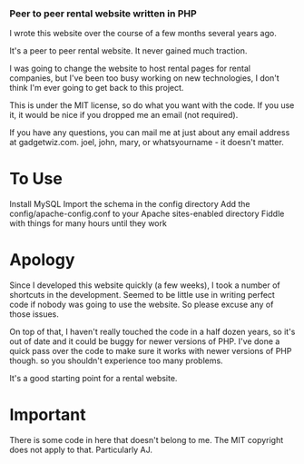 ### Peer to peer rental website written in PHP

I wrote this website over the course of a few months several years ago.

It's a peer to peer rental website. It never gained much traction.

I was going to change the website to host rental pages for rental companies, but I've been too busy working on new technologies, I don't think I'm ever going to get back to this project.

This is under the MIT license, so do what you want with the code. If you use it, it would be nice if you dropped me an email (not required).

If you have any questions, you can mail me at just about any email address at gadgetwiz.com. joel, john, mary, or whatsyourname - it doesn't matter.

# To Use
Install MySQL
Import the schema in the config directory
Add the config/apache-config.conf to your Apache sites-enabled directory
Fiddle with things for many hours until they work

# Apology
Since I developed this website quickly (a few weeks), I took a number of shortcuts in the development. Seemed to be little use in writing perfect code if nobody was going to use the website. So please excuse any of those issues.

On top of that, I haven't really touched the code in a half dozen years, so it's out of date and it could be buggy for newer versions of PHP. I've done a quick pass over the code to make sure it works with newer versions of PHP though. so you shouldn't experience too many problems.

It's a good starting point for a rental website. 

# Important
There is some code in here that doesn't belong to me. The MIT copyright does not apply to that. Particularly AJ.
